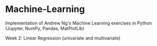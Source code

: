 # Machine-Learning
Implementation of Andrew Ng's Machine Learning exercises in Python (Jupyter, NumPy, Pandas, MatPlotLib)

Week 2: Linear Regression (univariate and multivariate)

